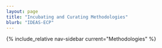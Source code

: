 ```yaml
---
layout: page
title: "Incubating and Curating Methodologies"
blurb: "IDEAS-ECP"
---
```

<!-- Sidebar Nav -->

{% include_relative nav-sidebar current="Methodologies" %}
